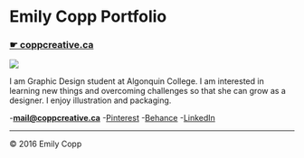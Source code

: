 # Emily Copp Portfolio

### [☛ coppcreative.ca](http://coppcreative.ca/)

![](emily.jpg)

I am Graphic Design student at Algonquin College. I am interested in learning new things and overcoming challenges so that she can grow as a designer. I enjoy illustration and packaging.

-**[mail@coppcreative.ca](mailto:emily.copp@bell.net)**
-[Pinterest](https://www.pinterest.com/emilycopp0113/)
-[Behance](https://www.behance.net/EmilyCopp)
-[LinkedIn](https://www.linkedin.com/in/emily-copp-49a608113?trk=nav_responsive_tab_profile)

---

© 2016 Emily Copp

